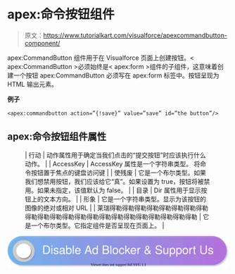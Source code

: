 # apex:命令按钮组件

> 原文：<https://www.tutorialkart.com/visualforce/apexcommandbutton-component/>

apex:CommandButton 组件用于在 Visualforce 页面上创建按钮。< apex:CommandButton >必须始终是< apex:form >组件的子组件，这意味着创建一个按钮 apex:CommandButton 必须写在 apex:form 标签中。按钮呈现为 HTML 输出元素。

**例子**

```
<apex:commandbutton action=”{!save}” value=”save” id=”the button”/>
```

## apex:命令按钮组件属性

<figure class="wp-block-table">

| 行动 | 动作属性用于确定当我们点击的“提交按钮”时应该执行什么动作。 |
| AccessKey | AccessKey 属性是一个字符串类型。 将命令按钮置于焦点的键盘访问键 |
| 使残废 | 它是一个布尔类型。如果我们想禁用按钮，我们应该给它“真”。如果设置为 true，按钮将被禁用。如果未指定，该值默认为 false。 |
| 目录 | Dir 属性用于显示按钮上的文本方向。 |
| 形象 | 它是一个字符串类型。显示为该按钮的图像的绝对或相对 URL |
| 莱瑞得勒得勒得勒得勒得勒得勒得勒得勒得勒得勒得勒得勒得勒得勒得勒得勒得勒得勒得勒得勒得勒得勒 | 它是一个布尔类型。它指定组件是否呈现在页面上。 |

</figure>

[![](img/925da31b32d6bc3827932f6c8afb11bb.png)](https://www.tutorialkart.com/)